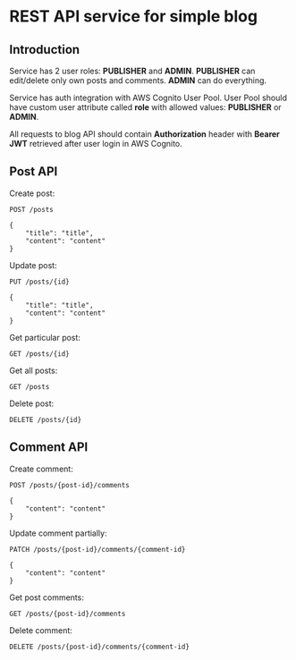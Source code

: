 # REST API service for simple blog

## Introduction
Service has 2 user roles: **PUBLISHER** and **ADMIN**. **PUBLISHER** can edit/delete only own posts and comments. **ADMIN** can do everything.

Service has auth integration with AWS Cognito User Pool. User Pool should have custom user attribute called **role** with allowed values: **PUBLISHER** or **ADMIN**.

All requests to blog API should contain **Authorization** header with **Bearer JWT** retrieved after user login in AWS Cognito.

## Post API

Create post:
```
POST /posts

{
    "title": "title",
    "content": "content"
}
```

Update post:
```
PUT /posts/{id}

{
    "title": "title",
    "content": "content"
}
```

Get particular post:
```
GET /posts/{id}
```

Get all posts:
```
GET /posts
```

Delete post:
```
DELETE /posts/{id}
```

## Comment API

Create comment:
```
POST /posts/{post-id}/comments

{
    "content": "content"
}
```

Update comment partially:
```
PATCH /posts/{post-id}/comments/{comment-id}

{
    "content": "content"
}
```

Get post comments:
```
GET /posts/{post-id}/comments
```

Delete comment:
```
DELETE /posts/{post-id}/comments/{comment-id}
```